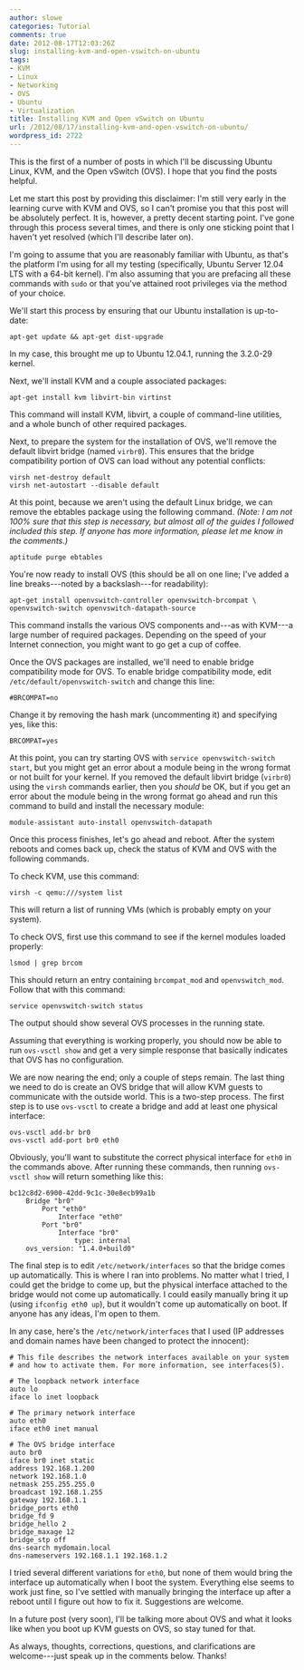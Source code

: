 ```yaml
---
author: slowe
categories: Tutorial
comments: true
date: 2012-08-17T12:03:26Z
slug: installing-kvm-and-open-vswitch-on-ubuntu
tags:
- KVM
- Linux
- Networking
- OVS
- Ubuntu
- Virtualization
title: Installing KVM and Open vSwitch on Ubuntu
url: /2012/08/17/installing-kvm-and-open-vswitch-on-ubuntu/
wordpress_id: 2722
---
```


This is the first of a number of posts in which I'll be discussing Ubuntu Linux, KVM, and the Open vSwitch (OVS). I hope that you find the posts helpful.

Let me start this post by providing this disclaimer: I'm still very early in the learning curve with KVM and OVS, so I can't promise you that this post will be absolutely perfect. It is, however, a pretty decent starting point. I've gone through this process several times, and there is only one sticking point that I haven't yet resolved (which I'll describe later on).

I'm going to assume that you are reasonably familiar with Ubuntu, as that's the platform I'm using for all my testing (specifically, Ubuntu Server 12.04 LTS with a 64-bit kernel). I'm also assuming that you are prefacing all these commands with `sudo` or that you've attained root privileges via the method of your choice.

We'll start this process by ensuring that our Ubuntu installation is up-to-date:

    apt-get update && apt-get dist-upgrade

In my case, this brought me up to Ubuntu 12.04.1, running the 3.2.0-29 kernel.

Next, we'll install KVM and a couple associated packages:

    apt-get install kvm libvirt-bin virtinst

This command will install KVM, libvirt, a couple of command-line utilities, and a whole bunch of other required packages.

Next, to prepare the system for the installation of OVS, we'll remove the default libvirt bridge (named `virbr0`). This ensures that the bridge compatibility portion of OVS can load without any potential conflicts:

    virsh net-destroy default
    virsh net-autostart --disable default

At this point, because we aren't using the default Linux bridge, we can remove the ebtables package using the following command. _(Note: I am not 100% sure that this step is necessary, but almost all of the guides I followed included this step. If anyone has more information, please let me know in the comments.)_

    aptitude purge ebtables

You're now ready to install OVS (this should be all on one line; I've added a line breaks---noted by a backslash---for readability):

    apt-get install openvswitch-controller openvswitch-brcompat \
    openvswitch-switch openvswitch-datapath-source

This command installs the various OVS components and---as with KVM---a large number of required packages. Depending on the speed of your Internet connection, you might want to go get a cup of coffee.

Once the OVS packages are installed, we'll need to enable bridge compatibility mode for OVS. To enable bridge compatibility mode, edit `/etc/default/openvswitch-switch` and change this line:

    #BRCOMPAT=no

Change it by removing the hash mark (uncommenting it) and specifying yes, like this:

    BRCOMPAT=yes

At this point, you can try starting OVS with `service openvswitch-switch start`, but you might get an error about a module being in the wrong format or not built for your kernel. If you removed the default libvirt bridge (`virbr0`) using the `virsh` commands earlier, then you _should_ be OK, but if you get an error about the module being in the wrong format go ahead and run this command to build and install the necessary module:

    module-assistant auto-install openvswitch-datapath

Once this process finishes, let's go ahead and reboot. After the system reboots and comes back up, check the status of KVM and OVS with the following commands.

To check KVM, use this command:

    virsh -c qemu:///system list

This will return a list of running VMs (which is probably empty on your system).

To check OVS, first use this command to see if the kernel modules loaded properly:

    lsmod | grep brcom

This should return an entry containing `brcompat_mod` and `openvswitch_mod`. Follow that with this command:

    service openvswitch-switch status

The output should show several OVS processes in the running state.

Assuming that everything is working properly, you should now be able to run `ovs-vsctl show` and get a very simple response that basically indicates that OVS has no configuration.

We are now nearing the end; only a couple of steps remain. The last thing we need to do is create an OVS bridge that will allow KVM guests to communicate with the outside world. This is a two-step process. The first step is to use `ovs-vsctl` to create a bridge and add at least one physical interface:

    ovs-vsctl add-br br0
    ovs-vsctl add-port br0 eth0

Obviously, you'll want to substitute the correct physical interface for `eth0` in the commands above. After running these commands, then running `ovs-vsctl show` will return something like this:

    bc12c8d2-6900-42dd-9c1c-30e8ecb99a1b
        Bridge "br0"
            Port "eth0"
                Interface "eth0"
            Port "br0"
                Interface "br0"
                    type: internal
        ovs_version: "1.4.0+build0"

The final step is to edit `/etc/network/interfaces` so that the bridge comes up automatically. This is where I ran into problems. No matter what I tried, I could get the bridge to come up, but the physical interface attached to the bridge would not come up automatically. I could easily manually bring it up (using `ifconfig eth0 up`), but it wouldn't come up automatically on boot. If anyone has any ideas, I'm open to them.

In any case, here's the `/etc/network/interfaces` that I used (IP addresses and domain names have been changed to protect the innocent):

    # This file describes the network interfaces available on your system
    # and how to activate them. For more information, see interfaces(5).
    
    # The loopback network interface
    auto lo
    iface lo inet loopback
    
    # The primary network interface
    auto eth0
    iface eth0 inet manual
    
    # The OVS bridge interface
    auto br0
    iface br0 inet static
    address 192.168.1.200
    network 192.168.1.0
    netmask 255.255.255.0
    broadcast 192.168.1.255
    gateway 192.168.1.1
    bridge_ports eth0
    bridge_fd 9
    bridge_hello 2
    bridge_maxage 12
    bridge_stp off
    dns-search mydomain.local
    dns-nameservers 192.168.1.1 192.168.1.2

I tried several different variations for `eth0`, but none of them would bring the interface up automatically when I boot the system. Everything else seems to work just fine, so I've settled with manually bringing the interface up after a reboot until I figure out how to fix it. Suggestions are welcome.

In a future post (very soon), I'll be talking more about OVS and what it looks like when you boot up KVM guests on OVS, so stay tuned for that.

As always, thoughts, corrections, questions, and clarifications are welcome---just speak up in the comments below. Thanks!
